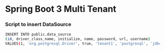 
# Spring Boot 3 Multi Tenant

### Script to insert DataSource
 ```bash
INSERT INTO public.data_source
(id, driver_class_name, initialize, name, password, url, username)
VALUES(1, 'org.postgresql.Driver', true, 'tenant1', 'postgresql', 'jdbc:postgresql://localhost:5432/spring-boot-3-multi_tenant', 'postgresql');
```
